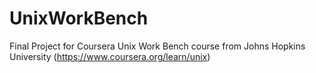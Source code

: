 # UnixWorkBench
Final Project for Coursera Unix Work Bench course from  Johns Hopkins University (https://www.coursera.org/learn/unix)
